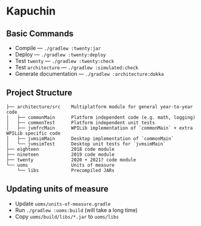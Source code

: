 # Kapuchin

## Basic Commands
- Compile &mdash; `./gradlew :twenty:jar`
- Deploy &mdash; `./gradlew :twenty:deploy`
- Test `twenty` &mdash; `./gradlew :twenty:check`
- Test `architecture` &mdash; `./gradlew :simulated:check`
- Generate documentation &mdash; `./gradlew :architecture:dokka`

## Project Structure
```
├── architecture/src    Multiplatform module for general year-to-year code
│   ├── commonMain      Platform independent code (e.g. math, logging)
│   ├── commonTest      Platform independent unit tests
│   ├── jvmfrcMain      WPILib implementation of `commonMain` + extra WPILib specific code
│   ├── jvmsimMain      Desktop implementation of `commonMain`
│   └── jvmsimTest      Desktop unit tests for `jvmsimMain`
├── eighteen            2018 code module
├── nineteen            2019 code module
├── twenty              2020 + 2021? code module
└── uoms                Units of measure
    └── libs            Precompiled JARs
```

## Updating units of measure
- Update `uoms/units-of-measure.gradle`
- Run `./gradlew :uoms:build` (will take a long time)
- Copy `uoms/build/libs/*.jar` to `uoms/libs`

